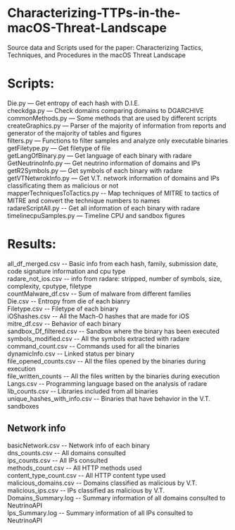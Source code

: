 # Characterizing-TTPs-in-the-macOS-Threat-Landscape
Source data and Scripts used for the paper: Characterizing Tactics, Techniques, and Procedures in the macOS Threat Landscape


# Scripts:
Die.py — Get entropy of each hash with D.I.E.  
checkdga.py — Check domains comparing domains to DGARCHIVE  
commonMethods.py — Some methods that are used by different scripts  
createGraphics.py — Parser of the majority of information from reports and generator of the majority of tables and figures  
filters.py — Functions to filter samples and analyze only executable binaries  
getFiletype.py — Get filetype of file  
getLangOfBinary.py — Get language of each binary with radare  
GetNeutrinoInfo.py — Get neutrino information of domains and IPs  
getR2Symbols.py — Get symbols of each binary with radare  
getVTNetwrokInfo.py — Get V.T. network information of domains and IPs classificating them as malicious or not  
mapperTechniquesToTactics.py -- Map techniques of MITRE to tactics of MITRE and convert the technique numbers to names  
radareScriptAll.py -- Get all information of each binary with radare  
timelinecpuSamples.py — Timeline CPU and sandbox figures  


# Results:

all_df_merged.csv -- Basic info from each hash, family, submission date, code signature information and cpu type  
radare_not_ios.csv -- info from radare: stripped, number of symbols, size, complexity, cputype, filetype  
countMalware_df.csv -- Sum of malware from different families  
Die.csv -- Entropy from die of each bianry  
Filetype.csv -- Filetype of each binary  
iOShashes.csv -- All the Mach-O hashes that are made for iOS  
mitre_df.csv -- Behavior of each binary  
sandbox_Df_filtered.csv -- Sandbox where the binary has been executed  
symbols_modified.csv -- All the symbols extracted with radare  
command_count.csv -- Commands used for all the binaries  
dynamicInfo.csv -- Linked status per binary  
file_opened_counts.csv -- All the files opened by the binaries during execution  
file_written_counts -- All the files written by the binaries during execution  
Langs.csv -- Programming language based on the analysis of radare  
lib_counts.csv -- Libraries included from all binaries  
unique_hashes_with_info.csv -- Binaries that have behavior in the V.T. sandboxes  

## Network info

basicNetwork.csv -- Network info of each binary  
dns_counts.csv -- All domains consulted  
ips_counts.csv -- All IPs consulted  
methods_count.csv -- All HTTP methods used  
content_type_count.csv -- All HTTP content type used  
malicious_domains.csv -- Domains classified as malicious by V.T.  
malicious_ips.csv -- IPs classified as malicious by V.T.  
Domains_Summary.log -- Summary information of all domains consulted to NeutrinoAPI  
Ips_Summary.log -- Summary information of all IPs consulted to NeutrinoAPI  
